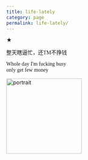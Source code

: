 ```yaml
---
title: life-lately
category: page
permalink: life-lately/
---
```

★<br>
<p style="font-family: Georgia, 'Times New Roman', serif;">
  整天瞎逼忙，还TM不挣钱</p>
  <p style="font-family: Georgia, 'Times New Roman', serif;">
  Whole day I'm fucking busy<br>only get few money</p>

<img src="https://www.yuriumemoto.com/pics/i can't.jpg" alt="portrait" width="200">  
